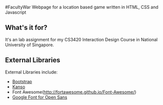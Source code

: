 #FacultyWar
Webpage for a location based game written in HTML, CSS and Javascript

## What's it for?
It's an lab assignment for my CS3420 Interaction Design Course in National University of Singapore. 

## External Libraries
External Libraries include:
* [Bootstrap](http://getbootstrap.com/2.3.2/‎)
* [Kanso](http://www.kolszewski.com/kanso/)
* Font Awesome(http://fortawesome.github.io/Font-Awesome/)
* [Google Font for Open Sans](http://www.google.com/fonts/specimen/Open+Sans)
